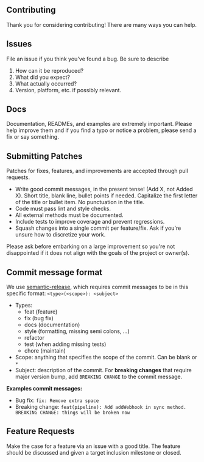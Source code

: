 ## Contributing

Thank you for considering contributing! There are many ways you can help.

## Issues

File an issue if you think you've found a bug. Be sure to describe

1. How can it be reproduced?
2. What did you expect?
3. What actually occurred?
4. Version, platform, etc. if possibly relevant.

## Docs

Documentation, READMEs, and examples are extremely important. Please help improve them and if you find a typo or notice a problem, please send a fix or say something.

## Submitting Patches

Patches for fixes, features, and improvements are accepted through pull requests.

* Write good commit messages, in the present tense! (Add X, not Added X). Short title, blank line, bullet points if needed. Capitalize the first letter of the title or bullet item. No punctuation in the title.
* Code must pass lint and style checks.
* All external methods must be documented.
* Include tests to improve coverage and prevent regressions.
* Squash changes into a single commit per feature/fix. Ask if you're unsure how to discretize your work.

Please ask before embarking on a large improvement so you're not disappointed if it does not align with the goals of the project or owner(s).

## Commit message format

We use [semantic-release](https://www.npmjs.com/package/semantic-release), which requires commit messages to be in this specific format: `<type>(<scope>): <subject>`

* Types:
  * feat (feature)
  * fix (bug fix)
  * docs (documentation)
  * style (formatting, missing semi colons, …)
  * refactor
  * test (when adding missing tests)
  * chore (maintain)
* Scope: anything that specifies the scope of the commit. Can be blank or `*`
* Subject: description of the commit. For **breaking changes** that require major version bump, add `BREAKING CHANGE` to the commit message.

**Examples commit messages:**
* Bug fix: `fix: Remove extra space`
* Breaking change: `feat(pipeline): Add addWebhook in sync method. BREAKING CHANGE: things will be broken now`

## Feature Requests

Make the case for a feature via an issue with a good title. The feature should be discussed and given a target inclusion milestone or closed.
